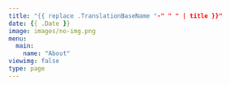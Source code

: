 ```yaml
---
title: "{{ replace .TranslationBaseName "-" " " | title }}"
date: {{ .Date }}
image: images/no-img.png
menu:
  main:
    name: "About"
viewimg: false
type: page
---
```


